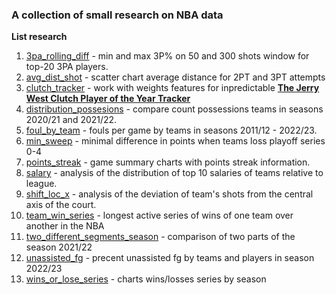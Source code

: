 ### A collection of small research on NBA data

**List research**

1. [3pa_rolling_diff](https://github.com/shufinskiy/nba_various/tree/main/3pa_rolling_diff) - min and max 3P% on 50 and 300 shots window for top-20 3PA players.
2. [avg_dist_shot](https://github.com/shufinskiy/nba_various/tree/main/avg_dist_shot) - scatter chart average distance for 2PT and 3PT attempts
3. [clutch_tracker](https://github.com/shufinskiy/nba_various/tree/main/clutch_tracker) - work with weights features for inpredictable [**The Jerry West Clutch Player of the Year Tracker**](http://stats.inpredictable.com/nba/jerryWest.php)
4. [distribution_possesions](https://github.com/shufinskiy/nba_various/tree/main/distribution_possesions) - compare count possessions teams in seasons 2020/21 and 2021/22.
5. [foul_by_team](https://github.com/shufinskiy/nba_various/tree/main/foul_by_team) - fouls per game by teams in seasons 2011/12 - 2022/23.
6. [min_sweep](https://github.com/shufinskiy/nba_various/tree/main/min_sweep) - minimal difference in points when teams loss playoff series 0-4
7. [points_streak](https://github.com/shufinskiy/nba_various/tree/main/points_streak) - game summary charts with points streak information.
8. [salary](https://github.com/shufinskiy/nba_various/tree/main/salary) - analysis of the distribution of top 10 salaries of teams relative to league.
9. [shift_loc_x](https://github.com/shufinskiy/nba_various/tree/main/shift_loc_x) - analysis of the deviation of team's shots from the central axis of the court.
10. [team_win_series](https://github.com/shufinskiy/nba_various/tree/main/team_win_series) - longest active series of wins of one team over another in the NBA
11. [two_different_segments_season](https://github.com/shufinskiy/nba_various/tree/main/two_different_segments_season) - comparison of two parts of the season 2021/22
12. [unassisted_fg](https://github.com/shufinskiy/nba_various/tree/main/unassisted_fg) - precent unassisted fg by teams and players in season 2022/23
13. [wins_or_lose_series](https://github.com/shufinskiy/nba_various/tree/main/wins_or_lose_series) - charts wins/losses series by season
